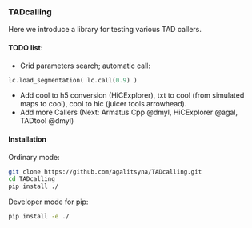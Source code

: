 ### TADcalling

Here we introduce a library for testing various TAD callers.

#### TODO list:
- Grid parameters search; automatic call:
```python 
lc.load_segmentation( lc.call(0.9) )
```
- Add cool to h5 conversion (HiCExplorer), txt to cool (from simulated maps to cool), cool to hic (juicer tools arrowhead). 
- Add more Callers (Next: Armatus Cpp @dmyl, HiCExplorer @agal, TADtool @dmyl)

#### Installation

Ordinary mode:

```bash
git clone https://github.com/agalitsyna/TADcalling.git
cd TADcalling
pip install ./
```

Developer mode for pip:
```bash
pip install -e ./
```
